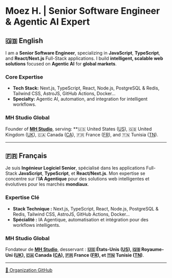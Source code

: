 # Moez H. | Senior Software Engineer & Agentic AI Expert

## 🇬🇧 English

I am a **Senior Software Engineer**, specializing in **JavaScript**, **TypeScript**, and **React/Next.js** Full-Stack applications. I build **intelligent, scalable web solutions** focused on **Agentic AI** for **global markets**.

### Core Expertise
* **Tech Stack:** Next.js, TypeScript, React, Node.js, PostgreSQL & Redis, Tailwind CSS, AstroJS, GitHub Actions, Docker...
* **Specialty:** Agentic AI, automation, and integration for intelligent workflows.

### MH Studio Global
Founder of **[MH Studio](https://moezh.com/en)**, serving: **🇺🇸 United States ([US](https://us.moezh.com/en)), 🇬🇧 United Kingdom ([UK](https://uk.moezh.com/en)), 🇨🇦 Canada ([CA](https://ca.moezh.com/en)), 🇫🇷 France ([FR](https://fr.moezh.com/en)), and 🇹🇳 Tunisia ([TN](https://tn.moezh.com/en)).

---

## 🇫🇷 Français

Je suis **Ingénieur Logiciel Senior**, spécialisé dans les applications Full-Stack **JavaScript**, **TypeScript**, et **React/Next.js**. Mon expertise se concentre sur l'**IA Agentique** pour des solutions web intelligentes et évolutives pour les marchés **mondiaux**.

### Expertise Clé
* **Stack Technique :** Next.js, TypeScript, React, Node.js, PostgreSQL & Redis, Tailwind CSS, AstroJS, GitHub Actions, Docker...
* **Spécialité :** IA Agentique, automatisation et intégration pour des workflows intelligents. 

### MH Studio Global
Fondateur de **[MH Studio](https://moezh.com/fr)**, desservant : **🇺🇸 États-Unis ([US](https://us.moezh.com/fr)), 🇬🇧 Royaume-Uni ([UK](https://uk.moezh.com/fr)), 🇨🇦 Canada ([CA](https://ca.moezh.com/fr)), 🇫🇷 France ([FR](https://fr.moezh.com/fr)), et 🇹🇳 Tunisie ([TN](https://tn.moezh.com/fr))**.

---

[💼 Organization GitHub](https://github.com/mh-studio-global)
